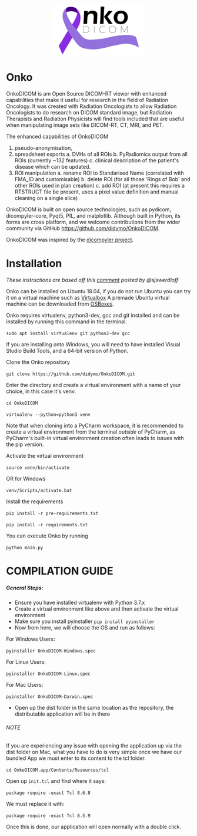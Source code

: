 <p align="center"><img src="src/res/images/onkodicom_main_banner.png?raw=true" alt="main-icon-onko-dicom" width="250"></p>

# Onko
OnkoDICOM is am Open Source DICOM-RT viewer with enhanced capabilities that make it useful for research in the field of Radiation Oncology. It was created with Radiation Oncologists to allow Radiation Oncologists to do research on DICOM standard image, but Radiation Therapists and Radiation Physicists will find tools included that are useful when manipulating image sets like DICOM-RT, CT, MRI, and PET.

The enhanced capabilities of OnkoDICOM 
1. pseudo-anonymisation, 
2. spreadsheet exports
a. DVHs of all ROIs
b. PyRadiomics output from all ROIs (currently ~132 features)
c. clinical description of the patient's disease which can be updated.
3. ROI manipulation
a. rename ROI to Standarised Name (correlated with FMA_ID and customisable)
b. delete ROI (for all those 'Rings of Bob' and other ROIs used in plan creation)
c. add ROI (at present this requires a RTSTRUCT file be present, uses a pixel value definition and manual cleaning on a single slice)

OnkoDICOM is built on open source technologies, such as pydicom, dicompyler-core, Pyqt5, PIL, and matplotlib. Although built in Python, its forms are cross platform, and  we welcome contributions from the wider community via GitHub https://github.com/didymo/OnkoDICOM.

OnkoDICOM was inspired by the [dicompyler project](https://github.com/bastula/dicompyler).

# Installation
*These instructions are based off this
[comment](https://github.com/didymo/OnkoDICOM/issues/7#issuecomment-552151910)
posted by @sjswerdloff*

Onko can be installed on Ubuntu 18.04, if you do not run Ubuntu you can 
try it on a virtual machine such as [Virtualbox](https://www.virtualbox.org/) 
A premade Ubuntu virtual machine can be downloaded from 
[OSBoxes](https://www.osboxes.org/).

Onko requires virtualenv, python3-dev, gcc and git installed and can be
installed by running this command in the terminal.

`sudo apt install virtualenv git python3-dev gcc`

If you are installing onto Windows, you will need to have installed Visual Studio Build Tools, and a 64-bit version of
Python.

Clone the Onko repository

`git clone https://github.com/didymo/OnkoDICOM.git`

Enter the directory and create a virtual environment with a name of
your choice, in this case it's venv.

`cd OnkoDICOM`

`virtualenv --python=python3 venv`

Note that when cloning into a PyCharm workspace, it is recommended to create a virtual environment from the terminal
_outside_ of PyCharm, as PyCharm's built-in virtual environment creation often leads to issues with the pip version.

Activate the virtual environment

`source venv/bin/activate`

OR for Windows

`venv/Scripts/activate.bat`

Install the requirements

`pip install -r pre-requirements.txt`

`pip install -r requirements.txt`

You can execute Onko by running

`python main.py`


# COMPILATION GUIDE
##### General Steps:
- Ensure you have installed virtualenv with Python 3.7.x
- Create a virtual environment like above and then activate the virtual environment
- Make sure you install pyinstaller
	`pip install pyinstaller`
- Now from here, we will choose the OS and run as follows:

For Windows Users:

`pyinstaller OnkoDICOM-Windows.spec`

For Linux Users:

`pyinstaller OnkoDICOM-Linux.spec`

For Mac Users:

`pyinstaller OnkoDICOM-Darwin.spec`
- Open up the dist folder in the same location as the repository, the distributable application will be in there
###### NOTE
If you are experiencing any issue with opening the application up via the dist folder on Mac,
what you have to do is very simple once we have our bundled App we must enter to its content to the tcl folder.

`cd OnkoDICOM.app/Contents/Resources/tcl`

Open up  `init.tcl`  and find where it says:

`package require -exact Tcl 8.6.8`

We must replace it with:

`package require -exact Tcl 8.5.9`

Once this is done, our application will open normally with a double click.
